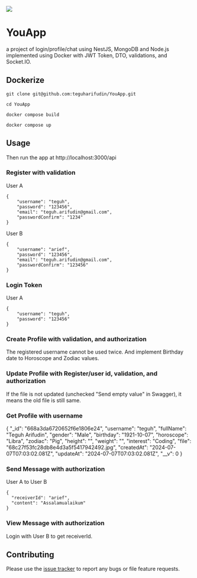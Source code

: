 ![](https://www.teguharief.com/img/teguh-arief.png)

# YouApp

a project of login/profile/chat using NestJS, MongoDB and Node.js implemented using Docker with JWT Token, DTO, validations, and Socket.IO.

## Dockerize

```
git clone git@github.com:teguharifudin/YouApp.git
```
```
cd YouApp
```
```
docker compose build
```
```
docker compose up
```

## Usage

Then run the app at http://localhost:3000/api

### Register with validation

User A
```
{
    "username": "teguh",
    "password": "123456",
    "email": "teguh.arifudin@gmail.com",
    "passwordConfirm": "1234"
}
```
User B
```
{
    "username": "arief",
    "password": "123456",
    "email": "teguh.arifudin@gmail.com",
    "passwordConfirm": "123456"
}
```

### Login Token

User A
```
{
    "username": "teguh",
    "password": "123456"
}
```

### Create Profile with validation, and authorization
The registered username cannot be used twice. And implement Birthday date ​​to Horoscope and Zodiac values.

### Update Profile with Register/user id, validation, and authorization
If the file is not updated (unchecked "Send empty value" in Swagger), it means the old file is still same.

### Get Profile with username
{
  "_id": "668a3da6720652f6e1806e24",
  "username": "teguh",
  "fullName": "Teguh Arifudin",
  "gender": "Male",
  "birthday": "1921-10-07",
  "horoscope": "Libra",
  "zodiac": "Pig",
  "height": "",
  "weight": "",
  "interest": "Coding",
  "file": "68c27f53fc28db8e4d3a5f5417942492.jpg",
  "createdAt": "2024-07-07T07:03:02.081Z",
  "updateAt": "2024-07-07T07:03:02.081Z",
  "__v": 0
}

### Send Message with authorization

User A to User B
```
{
  "receiverId": "arief",
  "content": "Assalamualaikum"
}
```

### View Message with authorization
Login with User B to get receiverId.

## Contributing

Please use the [issue tracker](https://github.com/teguharifudin/YouApp/issues) to report any bugs or file feature requests.
